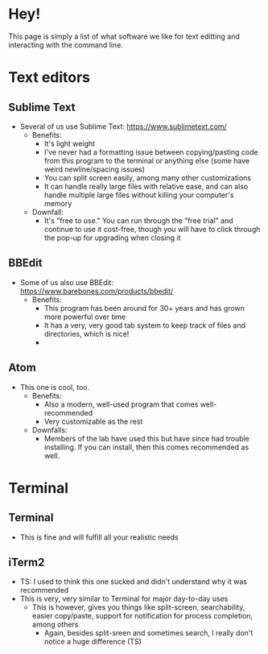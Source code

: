 # Hey! 
This page is simply a list of what software we like for text editting and interacting with the command line. 


# Text editors
## Sublime Text
- Several of us use Sublime Text: https://www.sublimetext.com/
  - Benefits:
    - It's light weight
    - I've never had a formatting issue between copying/pasting code from this program to the terminal or anything else (some have weird newline/spacing issues)
    - You can split screen easily, among many other customizations
    - It can handle really large files with relative ease, and can also handle multiple large files without killing your computer's memory
  - Downfall:
    - It's "free to use." You can run through the "free trial" and continue to use it cost-free, though you will have to click through the pop-up for upgrading when closing it
   
## BBEdit
- Some of us also use BBEdit: https://www.barebones.com/products/bbedit/
  - Benefits:
    - This program has been around for 30+ years and has grown more powerful over time
    - It has a very, very good tab system to keep track of files and directories, which is nice!
    -   

## Atom
- This one is cool, too. 
  - Benefits: 
    - Also a modern, well-used program that comes well-recommended
    - Very customizable as the rest
  - Downfalls:
    - Members of the lab have used this but have since had trouble installing. If you can install, then this comes recommended as well.  

# Terminal
## Terminal
- This is fine and will fulfill all your realistic needs

## iTerm2
- TS: I used to think this one sucked and didn't understand why it was recommended
- This is very, very similar to Terminal for major day-to-day uses
  - This is however, gives you things like split-screen, searchability, easier copy/paste, support for notification for process completion, among others
    - Again, besides split-sreen and sometimes search, I really don't notice a huge difference (TS)  

